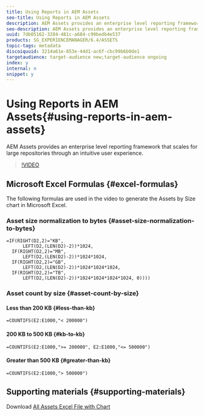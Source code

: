 ```yaml
---
title: Using Reports in AEM Assets
seo-title: Using Reports in AEM Assets
description: AEM Assets provides an enterprise level reporting framework that scales for large repositories through an intuitive user experience. 
seo-description: AEM Assets provides an enterprise level reporting framework that scales for large repositories through an intuitive user experience. 
uuid: 7db05162-3284-481c-a684-c99bedb4e537
products: SG_EXPERIENCEMANAGER/6.4/ASSETS
topic-tags: metadata
discoiquuid: 3214a61e-853e-44d1-ac6f-cbc99b6b0de1
targetaudience: target-audience new;target-audience ongoing
index: y
internal: n
snippet: y
---
```


# Using Reports in AEM Assets{#using-reports-in-aem-assets}

AEM Assets provides an enterprise level reporting framework that scales for large repositories through an intuitive user experience.

>[!VIDEO](https://video.tv.adobe.com/v/22140/?quality=9)

## Microsoft Excel Formulas {#excel-formulas}

The following formulas are used in the video to generate the Assets by Size chart in Microsoft Excel.

### Asset size normalization to bytes {#asset-size-normalization-to-bytes}

```
=IF(RIGHT(D2,2)="KB",
      LEFT(D2,(LEN(D2)-2))*1024,
  IF(RIGHT(D2,2)="MB",
      LEFT(D2,(LEN(D2)-2))*1024*1024,
  IF(RIGHT(D2,2)="GB",
      LEFT(D2,(LEN(D2)-2))*1024*1024*1024,
  IF(RIGHT(D2,2)="TB",
      LEFT(D2,(LEN(D2)-2))*1024*1024*1024*1024, 0))))
```

### Asset count by size {#asset-count-by-size}

#### Less than 200 KB {#less-than-kb}

```
=COUNTIFS(E2:E1000,"< 200000")

```

#### 200 KB to 500 KB {#kb-to-kb}

```
=COUNTIFS(E2:E1000,">= 200000", E2:E1000,"<= 500000")
```

#### Greater than 500 KB {#greater-than-kb}

```
=COUNTIFS(E2:E1000,"> 500000")
```

## Supporting materials {#supporting-materials}

Download [All Assets Excel File with Chart](assets/all-assets.xlsx)
